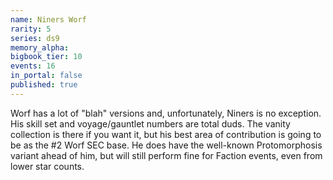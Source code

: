 ```yaml
---
name: Niners Worf
rarity: 5
series: ds9
memory_alpha:
bigbook_tier: 10
events: 16
in_portal: false
published: true
---
```


Worf has a lot of "blah" versions and, unfortunately, Niners is no exception. His skill set and voyage/gauntlet numbers are total duds. The vanity collection is there if you want it, but his best area of contribution is going to be as the #2 Worf SEC base. He does have the well-known Protomorphosis variant ahead of him, but will still perform fine for Faction events, even from lower star counts.
